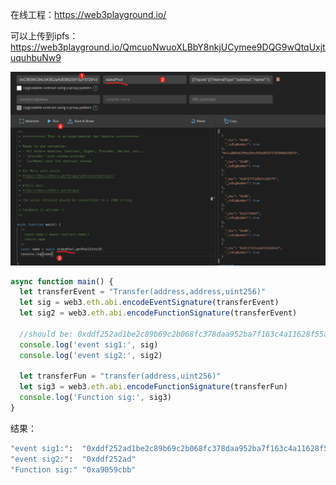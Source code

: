 
在线工程：https://web3playground.io/

可以上传到ipfs：https://web3playground.io/QmcuoNwuoXLBbY8nkjUCymee9DQG9wQtqUxjtuquhbuNw9

![image-20220508111859883](assets/image-20220508111859883.png)



```js
async function main() {
  let transferEvent = "Transfer(address,address,uint256)"
  let sig = web3.eth.abi.encodeEventSignature(transferEvent)
  let sig2 = web3.eth.abi.encodeFunctionSignature(transferEvent)
  
  //should be: 0xddf252ad1be2c89b69c2b068fc378daa952ba7f163c4a11628f55a4df523b3ef
  console.log('event sig1:', sig)
  console.log('event sig2:', sig2)

  let transferFun = "transfer(address,uint256)"
  let sig3 = web3.eth.abi.encodeFunctionSignature(transferFun)
  console.log('Function sig:', sig3)
}
```

结果：

```sh
"event sig1:":  "0xddf252ad1be2c89b69c2b068fc378daa952ba7f163c4a11628f55a4df523b3ef"
"event sig2:":  "0xddf252ad"
"Function sig:" "0xa9059cbb"
```





